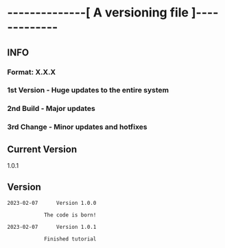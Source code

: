 # --------------[ A versioning file ]-------------
## INFO
### Format:         X.X.X
### 1st             Version - Huge updates to the entire system
### 2nd             Build - Major updates
### 3rd             Change - Minor updates and hotfixes

## Current Version
1.0.1

## Version
	2023-02-07		Version 1.0.0

				The code is born!

	2023-02-07		Version 1.0.1

				Finished tutorial